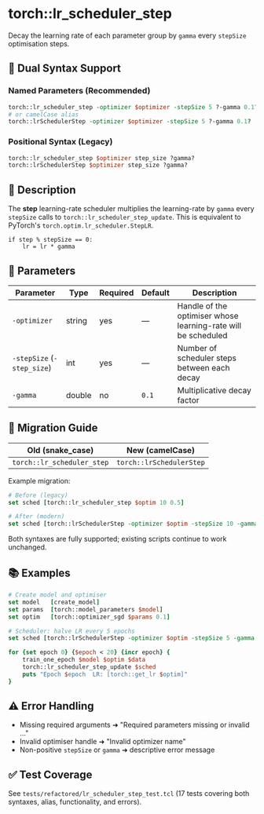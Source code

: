 # torch::lr_scheduler_step

Decay the learning rate of each parameter group by `gamma` every `stepSize` optimisation steps.

## 🔄 Dual Syntax Support

### Named Parameters (Recommended)
```tcl
torch::lr_scheduler_step -optimizer $optimizer -stepSize 5 ?-gamma 0.1?
# or camelCase alias
torch::lrSchedulerStep -optimizer $optimizer -stepSize 5 ?-gamma 0.1?
```

### Positional Syntax (Legacy)
```tcl
torch::lr_scheduler_step $optimizer step_size ?gamma?
torch::lrSchedulerStep $optimizer step_size ?gamma?
```

## 📖 Description
The **step** learning-rate scheduler multiplies the learning-rate by `gamma` every `stepSize` calls to `torch::lr_scheduler_step_update`.  This is equivalent to PyTorch's `torch.optim.lr_scheduler.StepLR`.

```
if step % stepSize == 0:
    lr = lr * gamma
```

## 🔧 Parameters
| Parameter | Type | Required | Default | Description |
|-----------|------|----------|---------|-------------|
| `-optimizer` | string | yes | — | Handle of the optimiser whose learning-rate will be scheduled |
| `-stepSize` (`-step_size`) | int | yes | — | Number of scheduler steps between each decay |
| `-gamma` | double | no | `0.1` | Multiplicative decay factor |

## 📝 Migration Guide
| Old (snake_case) | New (camelCase) |
|------------------|-----------------|
| `torch::lr_scheduler_step` | `torch::lrSchedulerStep` |

Example migration:
```tcl
# Before (legacy)
set sched [torch::lr_scheduler_step $optim 10 0.5]

# After (modern)
set sched [torch::lrSchedulerStep -optimizer $optim -stepSize 10 -gamma 0.5]
```

Both syntaxes are fully supported; existing scripts continue to work unchanged.

## 📚 Examples
```tcl
# Create model and optimiser
set model   [create_model]
set params  [torch::model_parameters $model]
set optim   [torch::optimizer_sgd $params 0.1]

# Scheduler: halve LR every 5 epochs
set sched [torch::lrSchedulerStep -optimizer $optim -stepSize 5 -gamma 0.5]

for {set epoch 0} {$epoch < 20} {incr epoch} {
    train_one_epoch $model $optim $data
    torch::lr_scheduler_step_update $sched
    puts "Epoch $epoch  LR: [torch::get_lr $optim]"
}
```

## ⚠️ Error Handling
* Missing required arguments ➜ "Required parameters missing or invalid …"
* Invalid optimiser handle ➜ "Invalid optimizer name"
* Non-positive `stepSize` or `gamma` ➜ descriptive error message

## ✅ Test Coverage
See `tests/refactored/lr_scheduler_step_test.tcl` (17 tests covering both syntaxes, alias, functionality, and errors). 